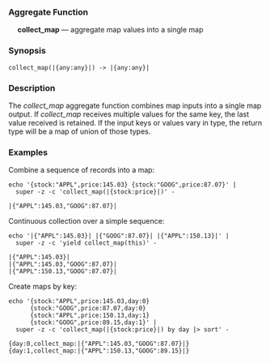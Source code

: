 ### Aggregate Function

&emsp; **collect_map** &mdash; aggregate map values into a single map

### Synopsis
```
collect_map(|{any:any}|) -> |{any:any}|
```

### Description

The _collect_map_ aggregate function combines map inputs into a single map output.
If _collect_map_ receives multiple values for the same key, the last value received is
retained. If the input keys or values vary in type, the return type will be a map
of union of those types.

### Examples

Combine a sequence of records into a map:
```mdtest-command
echo '{stock:"APPL",price:145.03} {stock:"GOOG",price:87.07}' |
  super -z -c 'collect_map(|{stock:price}|)' -
```

```mdtest-output
|{"APPL":145.03,"GOOG":87.07}|
```

Continuous collection over a simple sequence:
```mdtest-command
echo '|{"APPL":145.03}| |{"GOOG":87.07}| |{"APPL":150.13}|' |
  super -z -c 'yield collect_map(this)' -
```

```mdtest-output
|{"APPL":145.03}|
|{"APPL":145.03,"GOOG":87.07}|
|{"APPL":150.13,"GOOG":87.07}|
```

Create maps by key:
```mdtest-command
echo '{stock:"APPL",price:145.03,day:0}
      {stock:"GOOG",price:87.07,day:0}
      {stock:"APPL",price:150.13,day:1}
      {stock:"GOOG",price:89.15,day:1}' |
  super -z -c 'collect_map(|{stock:price}|) by day |> sort' -
```

```mdtest-output
{day:0,collect_map:|{"APPL":145.03,"GOOG":87.07}|}
{day:1,collect_map:|{"APPL":150.13,"GOOG":89.15}|}
```
